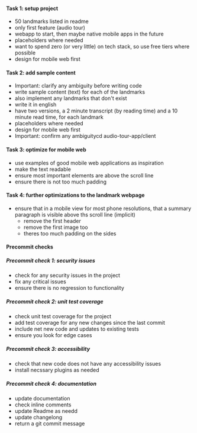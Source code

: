 #### Task 1: setup project
- 50 landmarks listed in readme
- only first feature (audio tour)
- webapp to start, then maybe native mobile apps in the future
- placeholders where needed
- want to spend zero (or very little) on tech stack, so use free tiers where possible
- design for mobile web first

#### Task 2: add sample content
- Important: clarify any ambiguity before writing code
- write sample content (text) for each of the landmarks
- also implement any landmarks that don't exist
- write it in english
- have two versions, a 2 minute transcript (by reading time) and a 10 minute read time, for each landmark
- placeholders where needed
- design for mobile web first
- Important: confirm any ambiguitycd audio-tour-app/client

#### Task 3: optimize for mobile web
- use examples of good mobile web applications as inspiration
- make the text readable
- ensure most important elements are above the scroll line
- ensure there is not too much padding

#### Task 4: further optimizations to the landmark webpage
- ensure that in a mobile view for most phone resolutions, that a summary paragraph is visible above ths scroll line (implicit)
    - remove the first header
    - remove the first image too
    - theres too much padding on the sides

#### Precommit checks
##### Precommit check 1: security issues
- check for any security issues in the project
- fix any critical issues
- ensure there is no regression to functionality

##### Precommit check 2: unit test coverage
- check unit test coverage for the project
- add test coverage for any new changes since the last commit
- include net new code and updates to existing tests
- ensure you look for edge cases

##### Precommit check 3: accessibility
- check that new code does not have any accessibility issues
- install necssary plugins as needed

##### Precommit check 4: documentation
- update documentation
- check inline comments
- update Readme as needd
- update changelong
- return a git commit message